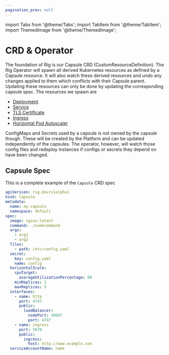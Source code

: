 ```yaml
---
pagination_prev: null
---
```


import Tabs from '@theme/Tabs';
import TabItem from '@theme/TabItem';
import ThemedImage from '@theme/ThemedImage';

# CRD & Operator

The foundation of Rig is our Capsule CRD (CustomResourceDefinition). The Rig Operator will spawn all derived Kubernetes resources as defined by a Capsule resource. It will also watch these derived resources and undo any changes applied to them which conflicts with their Capsule parent. Updating these resources can only be done by updating the corresponding capsule spec. The resources we spawn are

- [Deployment](https://kubernetes.io/docs/concepts/workloads/controllers/deployment/)
- [Service](https://kubernetes.io/docs/concepts/services-networking/service/)
- [TLS Certificate](https://cert-manager.io/docs/reference/api-docs/#cert-manager.io/v1.Certificate)
- [Ingress](https://kubernetes.io/docs/concepts/services-networking/ingress/)
- [Horizontal Pod Autoscaler](https://kubernetes.io/docs/tasks/run-application/horizontal-pod-autoscale/)

ConfigMaps and Secrets used by a capsule is not owned by the capsule though. These will be created by the Platform and can be updated independently of the capsules. The operator, however, will watch those config files and redeploy instances if configs or secrets they depend on have been changed.

## Capsule Spec

This is a complete example of the `Capsule` CRD spec

```yaml
apiVersion: rig.dev/v1alpha1
kind: Capsule
metadata:
  name: my-capsule
  namespace: default
spec:
  image: nginx:latest
  command: ./somecommand
  args:
    - arg1
    - arg2
  files:
    - path: /etc/config.yaml
  secret:
    key: config.yaml
    name: config
  horizontalScale:
    cpuTarget:
      averageUtilizationPercentage: 80
    minReplicas: 2
    maxReplicas: 5
  interfaces:
    - name: http
      port: 4747
      public:
        loadBalancer:
          nodePort: 30047
          port: 4747
    - name: ingress
      port: 5678
      public:
        ingress:
          host: http://www.example.com
  serviceAccountName: name
```
